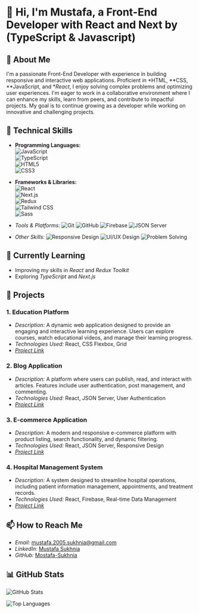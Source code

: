 # 👋 Hi, I'm Mustafa, a Front-End Developer with React and Next by (TypeScript & Javascript)

## 🚀 About Me
I'm a passionate Front-End Developer with experience in building responsive and interactive web applications. Proficient in *HTML, **CSS, **JavaScript, and **React*, I enjoy solving complex problems and optimizing user experiences. I'm eager to work in a collaborative environment where I can enhance my skills, learn from peers, and contribute to impactful projects. My goal is to continue growing as a developer while working on innovative and challenging projects.

## 🔧 Technical Skills
- **Programming Languages:**  
  ![JavaScript](https://img.shields.io/badge/JavaScript-F7DF1E?style=for-the-badge&logo=javascript&logoColor=black)  
  ![TypeScript](https://img.shields.io/badge/TypeScript-3178C6?style=for-the-badge&logo=typescript&logoColor=white)  
  ![HTML5](https://img.shields.io/badge/HTML5-E34F26?style=for-the-badge&logo=html5&logoColor=white)  
  ![CSS3](https://img.shields.io/badge/CSS3-1572B6?style=for-the-badge&logo=css3&logoColor=white)

- **Frameworks & Libraries:**  
  ![React](https://img.shields.io/badge/React-61DAFB?style=for-the-badge&logo=react&logoColor=black)  
  ![Next.js](https://img.shields.io/badge/Next.js-000000?style=for-the-badge&logo=next.js&logoColor=white)  
  ![Redux](https://img.shields.io/badge/Redux-764ABC?style=for-the-badge&logo=redux&logoColor=white)  
  ![Tailwind CSS](https://img.shields.io/badge/Tailwind_CSS-38B2AC?style=for-the-badge&logo=tailwind-css&logoColor=white)  
  ![Sass](https://img.shields.io/badge/Sass-CC6699?style=for-the-badge&logo=sass&logoColor=white)

- *Tools & Platforms:* 
  ![Git](https://img.shields.io/badge/Git-F05032?style=for-the-badge&logo=git&logoColor=white)
  ![GitHub](https://img.shields.io/badge/GitHub-181717?style=for-the-badge&logo=github&logoColor=white)
  ![Firebase](https://img.shields.io/badge/Firebase-FFCA28?style=for-the-badge&logo=firebase&logoColor=black)
  ![JSON Server](https://img.shields.io/badge/JSON_Server-000000?style=for-the-badge&logo=json&logoColor=white)

- *Other Skills:* 
  ![Responsive Design](https://img.shields.io/badge/Responsive_Design-000000?style=for-the-badge&logo=responsive-design&logoColor=white)
  ![UI/UX Design](https://img.shields.io/badge/UI/UX_Design-000000?style=for-the-badge&logo=ui-ux-design&logoColor=white)
  ![Problem Solving](https://img.shields.io/badge/Problem_Solving-000000?style=for-the-badge&logo=problem-solving&logoColor=white)

## 🌱 Currently Learning
- Improving my skills in *React* and *Redux Toolkit*
- Exploring *TypeScript* and *Next.js*

## 💼 Projects

### 1. Education Platform
- *Description:* A dynamic web application designed to provide an engaging and interactive learning experience. Users can explore courses, watch educational videos, and manage their learning progress.
- *Technologies Used:* React, CSS Flexbox, Grid
- *[Project Link](#)*

### 2. Blog Application
- *Description:* A platform where users can publish, read, and interact with articles. Features include user authentication, post management, and commenting.
- *Technologies Used:* React, JSON Server, User Authentication
- *[Project Link](#)*

### 3. E-commerce Application
- *Description:* A modern and responsive e-commerce platform with product listing, search functionality, and dynamic filtering.
- *Technologies Used:* React, JSON Server, Responsive Design
- *[Project Link](#)*

### 4. Hospital Management System
- *Description:* A system designed to streamline hospital operations, including patient information management, appointments, and treatment records.
- *Technologies Used:* React, Firebase, Real-time Data Management
- *[Project Link](#)*

## 📫 How to Reach Me
- *Email:* mustafa.2005.sukhnia@gmail.com
- *LinkedIn:* [Mustafa Sukhnia](https://www.linkedin.com/in/mustafa-sukhnia-644582330)
- *GitHub:* [Mostafa-Sukhnia](https://github.com/Mostafa-Sukhnia)

## 📊 GitHub Stats
![GitHub Stats](https://github-readme-stats.vercel.app/api?username=Mostafa-Sukhnia&show_icons=true&theme=radical)

![Top Languages](https://github-readme-stats.vercel.app/api/top-langs/?username=Mostafa-Sukhnia&layout=compact&theme=radical)
